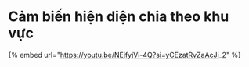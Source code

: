 # Cảm biến hiện diện chia theo khu vực

{% embed url="https://youtu.be/NEjfyjVi-4Q?si=yCEzatRvZaAcJi_2" %}
